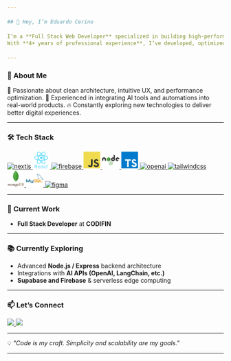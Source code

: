 ```yaml
---

## 👋 Hey, I’m Eduardo Cerino

I’m a **Full Stack Web Developer** specialized in building high-performance web applications using **Next.js**, **React**, and modern JavaScript technologies.
With **4+ years of professional experience**, I’ve developed, optimized, and deployed scalable solutions integrating APIs, Firebase, and AI-powered features using **OpenAI**.

---
```


### 🧠 About Me

🚀 Passionate about clean architecture, intuitive UX, and performance optimization.
🤖 Experienced in integrating AI tools and automations into real-world products.
🔥 Constantly exploring new technologies to deliver better digital experiences.

---

### 🛠️ Tech Stack

<p align="left">
  <a href="https://nextjs.org/" target="_blank" rel="noreferrer"> 
    <img src="https://cdn.worldvectorlogo.com/logos/nextjs-2.svg" alt="nextjs" width="40" height="40"/> 
  </a> 
  <a href="https://reactjs.org/" target="_blank" rel="noreferrer"> 
    <img src="https://raw.githubusercontent.com/devicons/devicon/master/icons/react/react-original-wordmark.svg" alt="react" width="40" height="40"/> 
  </a> 
  <a href="https://firebase.google.com/" target="_blank" rel="noreferrer"> 
    <img src="https://www.vectorlogo.zone/logos/firebase/firebase-icon.svg" alt="firebase" width="40" height="40"/> 
  </a> 
  <a href="https://developer.mozilla.org/en-US/docs/Web/JavaScript" target="_blank" rel="noreferrer"> 
    <img src="https://raw.githubusercontent.com/devicons/devicon/master/icons/javascript/javascript-original.svg" alt="javascript" width="40" height="40"/> 
  </a>
  <a href="https://nodejs.org/" target="_blank" rel="noreferrer"> 
    <img src="https://raw.githubusercontent.com/devicons/devicon/master/icons/nodejs/nodejs-original-wordmark.svg" alt="nodejs" width="40" height="40"/> 
  </a>
  <a href="https://www.typescriptlang.org/" target="_blank" rel="noreferrer"> 
    <img src="https://raw.githubusercontent.com/devicons/devicon/master/icons/typescript/typescript-original.svg" alt="typescript" width="40" height="40"/> 
  </a>
  <a href="https://openai.com/" target="_blank" rel="noreferrer"> 
    <img src="https://seeklogo.com/images/O/openai-logo-8B9BFEDC26-seeklogo.com.png" alt="openai" width="40" height="40"/> 
  </a>
  <a href="https://tailwindcss.com/" target="_blank" rel="noreferrer"> 
    <img src="https://www.vectorlogo.zone/logos/tailwindcss/tailwindcss-icon.svg" alt="tailwindcss" width="40" height="40"/> 
  </a>
  <a href="https://www.mongodb.com/" target="_blank" rel="noreferrer"> 
    <img src="https://raw.githubusercontent.com/devicons/devicon/master/icons/mongodb/mongodb-original-wordmark.svg" alt="mongodb" width="40" height="40"/> 
  </a> 
  <a href="https://www.mysql.com/" target="_blank" rel="noreferrer"> 
    <img src="https://raw.githubusercontent.com/devicons/devicon/master/icons/mysql/mysql-original-wordmark.svg" alt="mysql" width="40" height="40"/> 
  </a>
  <a href="https://www.figma.com/" target="_blank" rel="noreferrer"> 
    <img src="https://www.vectorlogo.zone/logos/figma/figma-icon.svg" alt="figma" width="40" height="40"/> 
  </a>
</p>

---

### 💼 Current Work

* **Full Stack Developer** at **CODIFIN**

---

### 📚 Currently Exploring

* Advanced **Node.js / Express** backend architecture
* Integrations with **AI APIs (OpenAI, LangChain, etc.)**
* **Supabase and Firebase** & serverless edge computing

---

### 📫 Let’s Connect

<a href="mailto:cerinosastrej@gmail.com">
  <img src="https://img.shields.io/badge/Email-cerinosastrej%40gmail.com-red?style=for-the-badge&logo=gmail&logoColor=white" />
</a>  
<a href="https://linkedin.com/in/josé-eduardo-cerino-sastre-" target="_blank">
  <img src="https://img.shields.io/badge/LinkedIn-Eduardo%20Cerino-blue?style=for-the-badge&logo=linkedin&logoColor=white" />
</a>

---

💡 *"Code is my craft. Simplicity and scalability are my goals."*

---

